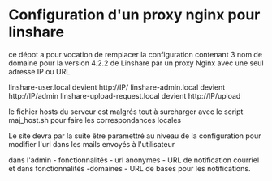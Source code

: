 # Configuration d'un proxy nginx pour linshare	

ce dépot a pour vocation de remplacer la configuration contenant 3 nom de domaine pour la version 4.2.2 de Linshare
par un proxy Nginx avec une seul adresse IP ou URL


linshare-user.local devient http://IP/ 
linshare-admin.local devient http://IP/admin
linshare-upload-request.local devient http://IP/upload

le fichier hosts du serveur est malgrés tout à surcharger avec le script maj_host.sh pour faire les correspondances locales

Le site devra par la suite être paramettré au niveau de la configuration pour modifier l'url dans les mails envoyés à l'utilisateur

dans l'admin - fonctionnalités - url anonymes - URL de notification courriel
et dans fonctionnalités -domaines - URL de bases pour les notifications.





